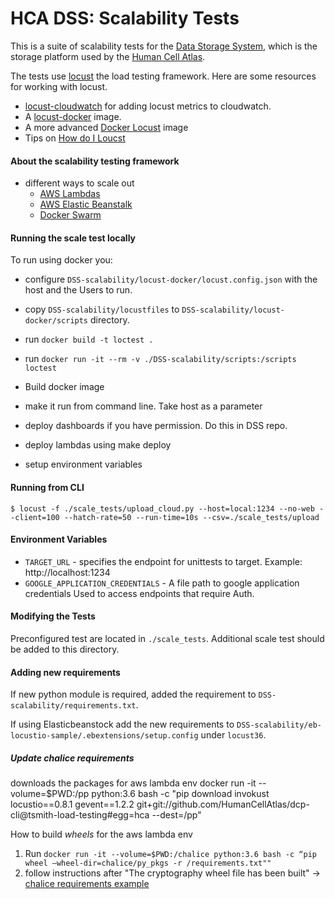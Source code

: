 # HCA DSS: Scalability Tests

This is a suite of scalability tests for the [Data Storage System](github.com/HumanCellAtlas/data-store), which is the 
storage platform used by the [Human Cell Atlas](https://www.humancellatlas.org/).
 

The tests use [locust](https://docs.locust.io/en/stable/what-is-locust.html) the load testing framework. Here are some 
resources for working with locust.
- [locust-cloudwatch](https://www.concurrencylabs.com/blog/how-to-export-locust-metrics-to-cloudwatch/) for adding 
locust metrics to cloudwatch.
- A [locust-docker](https://github.com/sernst/locusts) image.
- A more advanced [Docker Locust](https://github.com/zalando-incubator/docker-locust) image
- Tips on [How do I Loucst](https://github.com/pglass/how-do-i-locust)

#### About the scalability testing framework
- different ways to scale out
    - [AWS Lambdas](https://github.com/FutureSharks/invokust)
    - [AWS Elastic Beanstalk](https://aws.amazon.com/blogs/devops/using-locust-on-aws-elastic-beanstalk-for-distributed-load-generation-and-testing/)
    - [Docker Swarm](https://wheniwork.engineering/load-testing-with-locust-io-docker-swarm-d78a2602997a)
    
#### Running the scale test locally

To run using docker you:
- configure `DSS-scalability/locust-docker/locust.config.json` with the host and the Users to run.
- copy `DSS-scalability/locustfiles` to `DSS-scalability/locust-docker/scripts` directory.
- run `docker build -t loctest .`
- run `docker run -it --rm -v ./DSS-scalability/scripts:/scripts loctest`

- Build docker image
- make it run from command line. Take host as a parameter
- deploy dashboards if you have permission. Do this in DSS repo.
- deploy lambdas using make deploy
- setup environment variables

#### Running from CLI
`$ locust -f ./scale_tests/upload_cloud.py --host=local:1234 --no-web --client=100 --hatch-rate=50 --run-time=10s --csv=./scale_tests/upload`

#### Environment Variables
- `TARGET_URL` - specifies the endpoint for unittests to target. Example: http://localhost:1234
- `GOOGLE_APPLICATION_CREDENTIALS` - A file path to google application credentials Used to access endpoints that require Auth.

#### Modifying the Tests
Preconfigured test are located in `./scale_tests`. Additional scale test should be added to this directory.

#### Adding new requirements
If new python module is required, added the requirement to `DSS-scalability/requirements.txt`. 

If  using Elasticbeanstock add the new requirements to `DSS-scalability/eb-locustio-sample/.ebextensions/setup.config`
under `locust36`.


##### Update chalice requirements
downloads the packages for aws lambda env
docker run -it --volume=$PWD:/pp python:3.6 bash -c "pip download invokust locustio==0.8.1 gevent==1.2.2 git+git://github.com/HumanCellAtlas/dcp-cli@tsmith-load-testing#egg=hca --dest=/pp" 

How to build _wheels_ for the aws lambda env
1. Run `docker run -it --volume=$PWD:/chalice python:3.6 bash -c “pip wheel —wheel-dir=chalice/py_pkgs -r /requirements.txt""`
1. follow instructions after "The cryptography wheel file has been built" -> [chalice requirements example](https://chalice.readthedocs.io/en/latest/topics/packaging.html?highlight=requirements)